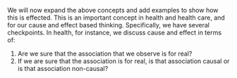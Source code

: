 We will now expand the above concepts and add examples to show how this is effected. This is an important concept in health and health care, and for our cause and effect based thinking. Specifically, we have several checkpoints. In health, for instance, we discuss cause and effect in terms of:

1. Are we sure that the association that we observe is for real?
2. If we are sure that the association is for real, is that association causal or is that association non-causal?
